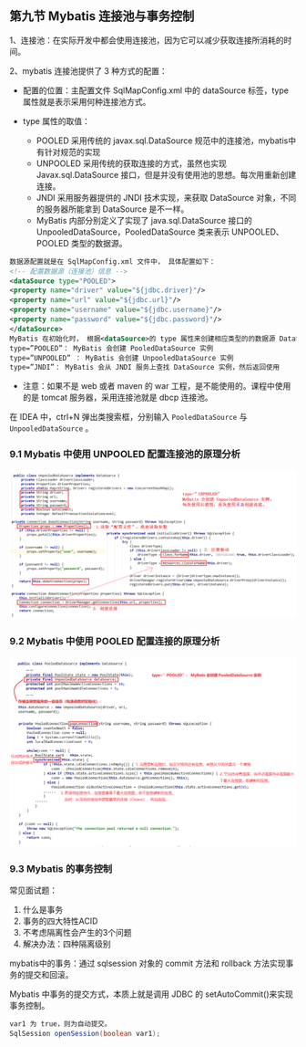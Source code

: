 ## 第九节 Mybatis 连接池与事务控制

1、连接池：在实际开发中都会使用连接池，因为它可以减少获取连接所消耗的时间。

2、mybatis 连接池提供了 3 种方式的配置：

* 配置的位置：主配置文件 SqlMapConfig.xml 中的 dataSource 标签，type 属性就是表示采用何种连接池方式。

* type 属性的取值：
   * POOLED 采用传统的 javax.sql.DataSource 规范中的连接池，mybatis中有针对规范的实现
   * UNPOOLED 采用传统的获取连接的方式，虽然也实现Javax.sql.DataSource 接口，但是并没有使用池的思想。每次用重新创建连接。
   * JNDI 采用服务器提供的 JNDI 技术实现，来获取 DataSource 对象，不同的服务器所能拿到 DataSource 是不一样。
   * MyBatis 内部分别定义了实现了 java.sql.DataSource 接口的 UnpooledDataSource，PooledDataSource 类来表示 UNPOOLED、 POOLED 类型的数据源。
   
```xml
数据源配置就是在 SqlMapConfig.xml 文件中， 具体配置如下：
<!-- 配置数据源（连接池）信息 -->
<dataSource type="POOLED">
<property name="driver" value="${jdbc.driver}"/>
<property name="url" value="${jdbc.url}"/>
<property name="username" value="${jdbc.username}"/>
<property name="password" value="${jdbc.password}"/>
</dataSource>
MyBatis 在初始化时， 根据<dataSource>的 type 属性来创建相应类型的的数据源 DataSource，即：
type=”POOLED”： MyBatis 会创建 PooledDataSource 实例
type=”UNPOOLED” ： MyBatis 会创建 UnpooledDataSource 实例
type=”JNDI”： MyBatis 会从 JNDI 服务上查找 DataSource 实例，然后返回使用
```   
* 注意：如果不是 web 或者 maven 的 war 工程，是不能使用的。课程中使用的是 tomcat 服务器，采用连接池就是 dbcp 连接池。

在 IDEA 中，ctrl+N 弹出类搜索框，分别输入 `PooledDataSource` 与 `UnpooledDataSource` 。

### 9.1 Mybatis 中使用 UNPOOLED 配置连接池的原理分析

<img src="./img1/14-mabatis-unpooled-conn.png" width=1100>

### 9.2 Mybatis 中使用 POOLED 配置连接的原理分析

<img src="./img1/15-mybatis-pooled-conn.png" width=1100>

### 9.3 Mybatis 的事务控制

常见面试题：
1. 什么是事务
2. 事务的四大特性ACID
3. 不考虑隔离性会产生的3个问题
4. 解决办法：四种隔离级别

mybatis中的事务：通过 sqlsession 对象的 commit 方法和 rollback 方法实现事务的提交和回滚。

Mybatis 中事务的提交方式，本质上就是调用 JDBC 的 setAutoCommit()来实现事务控制。

```java
var1 为 true，则为自动提交。
SqlSession openSession(boolean var1);
```









